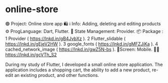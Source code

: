 # online-store

🟢 Project: Online store app 🛍 
ℹ️ Info: Adding, deleting and editing products
 ⚙️ ProgLanguage: Dart, Flutter. 
🔨 State Management: Provider. 
📦 Package : 
1 Provider ( https://lnkd.in/gB4JvbXz ). 
2 Flutter_slidable ( https://lnkd.in/gEjeV2HW ).
3 google_fonts ( https://lnkd.in/gMFZJiKa ).
4 cached_network_image ( https://lnkd.in/gwZ5N-bs ).
📱Screen: Mobile. 
👨‍💻 https://lnkd.in/gcVTh_S2

During my study of Flutter, I developed a small online store application. The application includes a shopping cart, the ability to add a new product, re-edit an existing product, and other functions.
